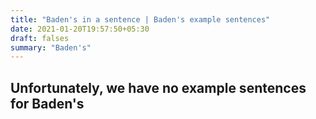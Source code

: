 ```yaml
---
title: "Baden's in a sentence | Baden's example sentences"
date: 2021-01-20T19:57:50+05:30
draft: falses
summary: "Baden's"
---
```

## Unfortunately, we have no example sentences for Baden's                 

